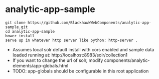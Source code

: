 analytic-app-sample
================

    git clone https://github.com/BlackhawkWebComponents/analytic-app-sample.git
    cd analytic-app-sample
    bower install
    serve up in whatever http server like python: http-server .

* Assumes local solr default install with cors enabled and sample data loaded running at: http://localhost:8983/solr/collection1
* If you want to change the url of solr, modify components/analytic-elements/app-globals.html
* TODO: app-globals should be configurable in this root application